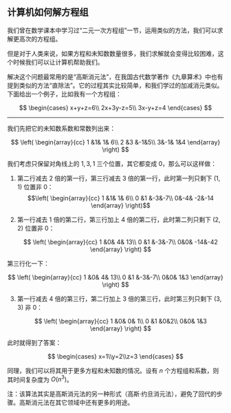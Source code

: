 ## 计算机如何解方程组

我们曾在数学课本中学习过“二元一次方程组”一节，运用类似的方法，我们可以求解更高次的方程组。

但是对于人类来说，如果方程和未知数数量很多，我们求解就会变得比较困难，这个时候我们可以让计算机帮助我们。

解决这个问题最常用的是“高斯消元法”，在我国古代数学著作《九章算术》中也有提到类似的方法“直除法”。它的过程其实比较简单，和我们学过的加减消元类似。下面给出一个例子，比如我有一个方程组：

$$
\begin{cases}
       x+y+z=6\\
       2x+3y-z=5\\
       3x-y+z=4
\end{cases}
$$

------------------------------------------------

我们先把它的未知数系数和常数列出来：

$$
\left(
\begin{array}{cc}
1 &1& 1& 6\\
2 &3 &-1&5\\
3&-1& 1&4
\end{array}
\right)
$$

我们考虑只保留对角线上的 $1,3,1$ 三个位置，其它都变成 $0$，那么可以这样做：

1. 第二行减去 $2$ 倍的第一行，第三行减去 $3$ 倍的第一行，此时第一列只剩下 $(1,1)$ 位置非 $0$：
   $$\left(
   \begin{array}{cc}
   1 &1& 1& 6\\
   0 &1 &-3&-7\\
   0&-4& -2&-14
   \end{array}
   \right)$$

3. 第一行减去 $1$ 倍的第二行，第三行加上 $4$ 倍的第二行，此时第二列只剩下 $(2,2)$ 位置非 $0$：
   
   $$
   \left(
   \begin{array}{cc}
   1 &0& 4& 13\\
   0 &1 &-3&-7\\
   0&0& -14&-42
   \end{array}
   \right)
   $$

第三行化一下：

$$
\left(
\begin{array}{cc}
1 &0& 4& 13\\
0 &1 &-3&-7\\
0&0& 1&3
\end{array}
\right)
$$

3. 第一行减去 $4$ 倍的第三行，第二行加上 $3$ 倍的第三行，此时第三列只剩下 $(3,3)$ 非 $0$：
   
   $$
   \left(
   \begin{array}{cc}
   1 &0& 0& 1\\
   0 &1 &0&2\\
   0&0& 1&3
   \end{array}
   \right)
   $$

此时就得到了答案：

$$
\begin{cases}
       x=1\\y=2\\z=3
\end{cases}
$$

同理，我们可以将其用于更多方程和未知数的情况。设有 $n$ 个方程组和系数，则其时间复杂度为 $O(n^3)$。

注：该算法其实是高斯消元法的另一种形式（高斯·约旦消元法），避免了回代的步骤。高斯消元法在其它领域中还有更多的用途。
